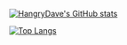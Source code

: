 [![HangryDave's GitHub stats](https://github-readme-stats.vercel.app/api?username=hangrydave&show_icons=true&theme=radical)](https://github.com/hangrydave/github-readme-stats)

[![Top Langs](https://github-readme-stats.vercel.app/api/top-langs/?username=hangrydave&show_icons=true&theme=radical)](https://github.com/hangrydave/github-readme-stats)

